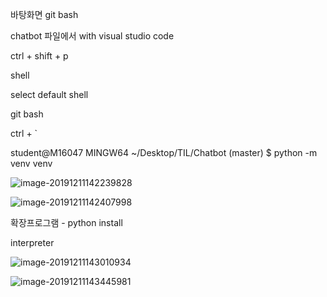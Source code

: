 바탕화면 git bash

chatbot 파일에서 with visual studio code



ctrl + shift + p

shell 

select default shell

git bash



ctrl + `

student@M16047 MINGW64 ~/Desktop/TIL/Chatbot (master)
$ python -m venv venv

![image-20191211142239828](C:\Users\student\AppData\Roaming\Typora\typora-user-images\image-20191211142239828.png)

![image-20191211142407998](C:\Users\student\AppData\Roaming\Typora\typora-user-images\image-20191211142407998.png)

확장프로그램 - python install

interpreter

![image-20191211143010934](C:\Users\student\AppData\Roaming\Typora\typora-user-images\image-20191211143010934.png)

![image-20191211143445981](C:\Users\student\AppData\Roaming\Typora\typora-user-images\image-20191211143445981.png)